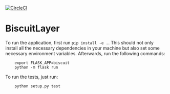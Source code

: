 [![CircleCI](https://circleci.com/gh/FoodSQL/BiscuitLayer.svg?style=svg)](https://circleci.com/gh/FoodSQL/BiscuitLayer)
# BiscuitLayer

To run the application, first run `pip install -e .`. This should not only install all the necessary dependencies in your machine but also set some necessary environment variables. Afterwards, run the following commands:

```
    export FLASK_APP=biscuit
    python -m flask run
```

To run the tests, just run:

```
    python setup.py test
```
